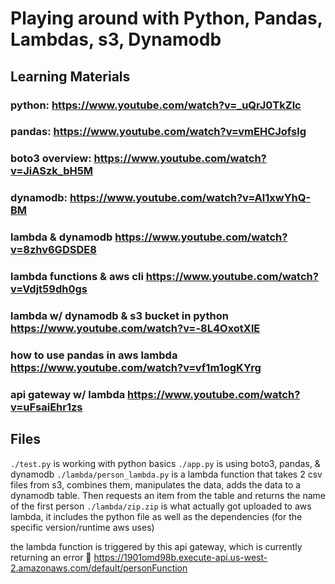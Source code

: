 # Playing around with Python, Pandas, Lambdas, s3, Dynamodb

## Learning Materials 
### python: https://www.youtube.com/watch?v=_uQrJ0TkZlc
### pandas: https://www.youtube.com/watch?v=vmEHCJofslg
### boto3 overview: https://www.youtube.com/watch?v=JiASzk_bH5M
### dynamodb: https://www.youtube.com/watch?v=Al1xwYhQ-BM
### lambda & dynamodb https://www.youtube.com/watch?v=8zhv6GDSDE8
### lambda functions & aws cli https://www.youtube.com/watch?v=Vdjt59dh0gs
### lambda w/ dynamodb & s3 bucket in python https://www.youtube.com/watch?v=-8L4OxotXlE
### how to use pandas in aws lambda https://www.youtube.com/watch?v=vf1m1ogKYrg
### api gateway w/ lambda https://www.youtube.com/watch?v=uFsaiEhr1zs

## Files 
`./test.py` is working with python basics
`./app.py` is using boto3, pandas, & dynamodb
`./lambda/person_lambda.py` is a lambda function that takes 2 csv files from s3, combines them, manipulates the data, adds the data to a dynamodb table. Then requests an item from the table and returns the name of the first person
`./lambda/zip.zip` is what actually got uploaded to aws lambda, it includes the python file as well as the dependencies (for the specific version/runtime aws uses) 

the lambda function is triggered by this api gateway, which is currently returning an error 🙂 https://1901omd98b.execute-api.us-west-2.amazonaws.com/default/personFunction